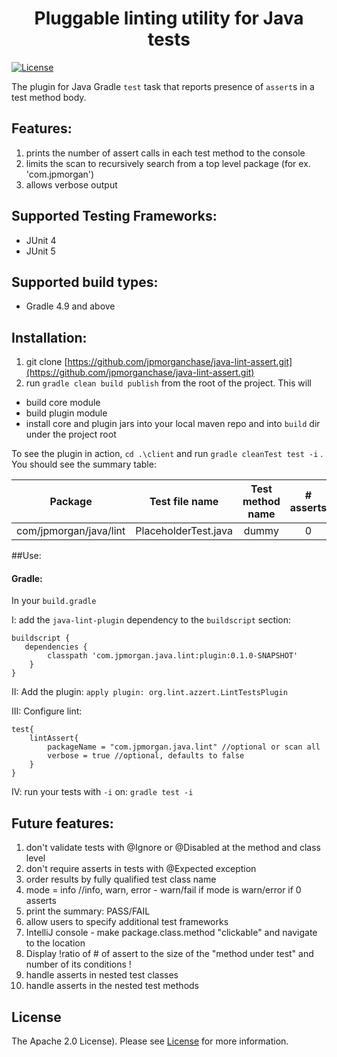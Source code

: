 <h1 align="center">Pluggable linting utility for Java tests</h1>


[![License](https://img.shields.io/badge/license-Apache%202.0-blue.svg)](https://choosealicense.com/licenses/apache-2.0/)

The plugin for Java Gradle `test` task that reports presence of `assert`s in a test method body. 

## Features:
1. prints the number of assert calls in each test method to the console
1. limits the scan to recursively search from a top level package (for ex. 'com.jpmorgan')
1. allows verbose output


## Supported Testing Frameworks:
- JUnit 4
- JUnit 5

## Supported build types:
- Gradle 4.9 and above

## Installation:
1. git clone [https://github.com/jpmorganchase/java-lint-assert.git](https://github.com/jpmorganchase/java-lint-assert.git)
2. run `gradle clean build publish` from the root of the project. This will
* build core module
* build plugin module
* install core and plugin jars into your local maven repo and into `build` dir under the project root 

To see the plugin in action, `cd .\client` 
and run `gradle cleanTest test -i` . You should see the summary table:
 
| Package  | Test file name | Test method name  | # asserts  |
| :-------------: |:-------------:| :-------------:|  :-------------:|  
| com/jpmorgan/java/lint  | PlaceholderTest.java | dummy | 0 | 
 
 
##Use:


#### Gradle:

In your `build.gradle` 

I: add the `java-lint-plugin` dependency to the `buildscript` section: 
```
buildscript {
   dependencies {
        classpath 'com.jpmorgan.java.lint:plugin:0.1.0-SNAPSHOT'
    }
}
```
II: Add the plugin: `apply plugin: org.lint.azzert.LintTestsPlugin`

III: Configure lint:
```
test{
    lintAssert{
        packageName = "com.jpmorgan.java.lint" //optional or scan all
        verbose = true //optional, defaults to false
    }
}
```
IV: run your tests with `-i` on: `gradle test -i`


## Future features:
 1. don't validate tests with @Ignore or @Disabled at the method and class level
 2. don't require asserts in tests with @Expected exception
 1. order results by fully qualified test class name  
 3. mode = info //info, warn, error - warn/fail if mode is warn/error if 0 asserts
 4. print the summary: PASS/FAIL
 5. allow users to specify additional test frameworks
 6. IntelliJ console - make package.class.method "clickable" and navigate to the location
 7. Display !ratio of # of assert to the size of the "method under test" and number of its conditions !
 8. handle asserts in nested test classes
 9. handle asserts in the nested test methods

## License

The Apache 2.0 License). Please see [License](https://choosealicense.com/licenses/apache-2.0/) for more information.

